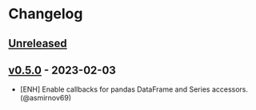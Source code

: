 # Changelog

## [Unreleased]

## [v0.5.0] - 2023-02-03

-   [ENH] Enable callbacks for pandas DataFrame and Series accessors. (@asmirnov69)

[Unreleased]: https://github.com/pyjanitor-devs/pandas_flavor/compare/v0.5.0...HEAD

[v0.5.0]: https://github.com/pyjanitor-devs/pandas_flavor/compare/844c5bc9bebf235bd4534badc07c0153dd01cba0...v0.5.0

